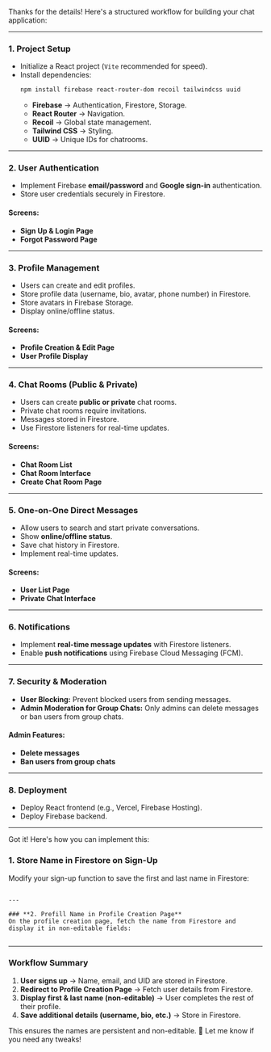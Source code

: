 Thanks for the details! Here's a structured workflow for building your chat application:

---

### **1. Project Setup**
- Initialize a React project (`Vite` recommended for speed).
- Install dependencies:  
  ```sh
  npm install firebase react-router-dom recoil tailwindcss uuid
  ```
  - **Firebase** → Authentication, Firestore, Storage.
  - **React Router** → Navigation.
  - **Recoil** → Global state management.
  - **Tailwind CSS** → Styling.
  - **UUID** → Unique IDs for chatrooms.

---

### **2. User Authentication**
- Implement Firebase **email/password** and **Google sign-in** authentication.
- Store user credentials securely in Firestore.

#### **Screens:**
- **Sign Up & Login Page**
- **Forgot Password Page**

---

### **3. Profile Management**
- Users can create and edit profiles.
- Store profile data (username, bio, avatar, phone number) in Firestore.
- Store avatars in Firebase Storage.
- Display online/offline status.

#### **Screens:**
- **Profile Creation & Edit Page**
- **User Profile Display**

---

### **4. Chat Rooms (Public & Private)**
- Users can create **public or private** chat rooms.
- Private chat rooms require invitations.
- Messages stored in Firestore.
- Use Firestore listeners for real-time updates.

#### **Screens:**
- **Chat Room List**
- **Chat Room Interface**
- **Create Chat Room Page**

---

### **5. One-on-One Direct Messages**
- Allow users to search and start private conversations.
- Show **online/offline status**.
- Save chat history in Firestore.
- Implement real-time updates.

#### **Screens:**
- **User List Page**
- **Private Chat Interface**

---

### **6. Notifications**
- Implement **real-time message updates** with Firestore listeners.
- Enable **push notifications** using Firebase Cloud Messaging (FCM).

---

### **7. Security & Moderation**
- **User Blocking:** Prevent blocked users from sending messages.
- **Admin Moderation for Group Chats:** Only admins can delete messages or ban users from group chats.

#### **Admin Features:**
- **Delete messages**
- **Ban users from group chats**

---

### **8. Deployment**
- Deploy React frontend (e.g., Vercel, Firebase Hosting).
- Deploy Firebase backend.

---

<!-- user profile creation -->


Got it! Here's how you can implement this:  

### **1. Store Name in Firestore on Sign-Up**
Modify your sign-up function to save the first and last name in Firestore:


```

---

### **2. Prefill Name in Profile Creation Page**
On the profile creation page, fetch the name from Firestore and display it in non-editable fields:


```

---

### **Workflow Summary**
1. **User signs up** → Name, email, and UID are stored in Firestore.  
2. **Redirect to Profile Creation Page** → Fetch user details from Firestore.  
3. **Display first & last name (non-editable)** → User completes the rest of their profile.  
4. **Save additional details (username, bio, etc.)** → Store in Firestore.  

This ensures the names are persistent and non-editable. 🚀 Let me know if you need any tweaks!